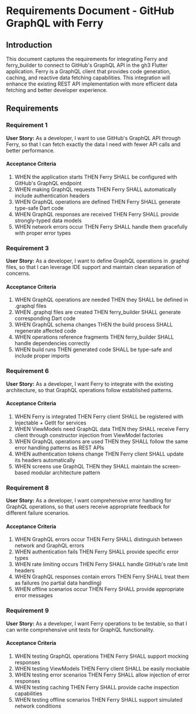 # Requirements Document - GitHub GraphQL with Ferry

## Introduction

This document captures the requirements for integrating Ferry and ferry_builder to connect to GitHub's GraphQL API in the gh3 Flutter application. Ferry is a GraphQL client that provides code generation, caching, and reactive data fetching capabilities. This integration will enhance the existing REST API implementation with more efficient data fetching and better developer experience.

## Requirements

### Requirement 1

**User Story:** As a developer, I want to use GitHub's GraphQL API through Ferry, so that I can fetch exactly the data I need with fewer API calls and better performance.

#### Acceptance Criteria

1. WHEN the application starts THEN Ferry SHALL be configured with GitHub's GraphQL endpoint
2. WHEN making GraphQL requests THEN Ferry SHALL automatically include authentication headers
3. WHEN GraphQL operations are defined THEN Ferry SHALL generate type-safe Dart code
4. WHEN GraphQL responses are received THEN Ferry SHALL provide strongly-typed data models
5. WHEN network errors occur THEN Ferry SHALL handle them gracefully with proper error types


### Requirement 3

**User Story:** As a developer, I want to define GraphQL operations in .graphql files, so that I can leverage IDE support and maintain clean separation of concerns.

#### Acceptance Criteria

1. WHEN GraphQL operations are needed THEN they SHALL be defined in .graphql files
2. WHEN .graphql files are created THEN ferry_builder SHALL generate corresponding Dart code
3. WHEN GraphQL schema changes THEN the build process SHALL regenerate affected code
4. WHEN operations reference fragments THEN ferry_builder SHALL handle dependencies correctly
5. WHEN build runs THEN generated code SHALL be type-safe and include proper imports


### Requirement 6

**User Story:** As a developer, I want Ferry to integrate with the existing architecture, so that GraphQL operations follow established patterns.

#### Acceptance Criteria

1. WHEN Ferry is integrated THEN Ferry client SHALL be registered with Injectable + GetIt for services
2. WHEN ViewModels need GraphQL data THEN they SHALL receive Ferry client through constructor injection from ViewModel factories
3. WHEN GraphQL operations are used THEN they SHALL follow the same error handling patterns as REST APIs
4. WHEN authentication tokens change THEN Ferry client SHALL update its headers automatically
5. WHEN screens use GraphQL THEN they SHALL maintain the screen-based modular architecture pattern

### Requirement 8

**User Story:** As a developer, I want comprehensive error handling for GraphQL operations, so that users receive appropriate feedback for different failure scenarios.

#### Acceptance Criteria

1. WHEN GraphQL errors occur THEN Ferry SHALL distinguish between network and GraphQL errors
2. WHEN authentication fails THEN Ferry SHALL provide specific error types
3. WHEN rate limiting occurs THEN Ferry SHALL handle GitHub's rate limit headers
4. WHEN GraphQL responses contain errors THEN Ferry SHALL treat them as failures (no partial data handling)
5. WHEN offline scenarios occur THEN Ferry SHALL provide appropriate error messages

### Requirement 9

**User Story:** As a developer, I want Ferry operations to be testable, so that I can write comprehensive unit tests for GraphQL functionality.

#### Acceptance Criteria

1. WHEN testing GraphQL operations THEN Ferry SHALL support mocking responses
2. WHEN testing ViewModels THEN Ferry client SHALL be easily mockable
3. WHEN testing error scenarios THEN Ferry SHALL allow injection of error responses
4. WHEN testing caching THEN Ferry SHALL provide cache inspection capabilities
5. WHEN testing offline scenarios THEN Ferry SHALL support simulated network conditions
